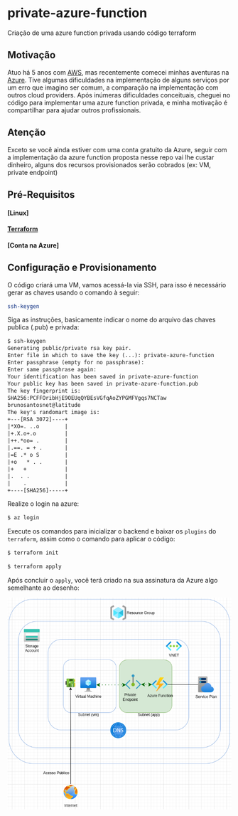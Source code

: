 # private-azure-function

Criação de uma azure function privada usando código terraform

## Motivação
Atuo há 5 anos com [AWS](https://aws.amazon.com/pt/), mas recentemente comecei minhas aventuras na [Azure](https://azure.microsoft.com/pt-br/). Tive algumas dificuldades na implementação de alguns serviços por um erro que imagino ser comum, a comparação na implementação com outros cloud providers. Após inúmeras dificuldades conceituais, cheguei no código para implementar uma azure function privada, e minha motivação é compartilhar para ajudar outros profissionais.

## Atenção
Exceto se você ainda estiver com uma conta gratuito da Azure, seguir com a implementação da azure function proposta nesse repo vai lhe custar dinheiro, alguns dos recursos provisionados serão cobrados (ex: VM, private endpoint)


## Pré-Requisitos
#### [Linux]
#### [Terraform](https://developer.hashicorp.com/terraform/install)

#### [Conta na Azure]

## Configuração e Provisionamento

O código criará uma VM, vamos acessá-la via SSH, para isso é necessário gerar as chaves usando o comando à seguir:
```bash
ssh-keygen
```
Siga as instruções, basicamente indicar o nome do arquivo das chaves publica (.pub) e privada:
```
$ ssh-keygen 
Generating public/private rsa key pair.
Enter file in which to save the key (...): private-azure-function
Enter passphrase (empty for no passphrase): 
Enter same passphrase again: 
Your identification has been saved in private-azure-function
Your public key has been saved in private-azure-function.pub
The key fingerprint is:
SHA256:PCFFOribHjE9OEUqQYBEsVGfqAoZYPGMFVgqs7NCTaw brunosantosnet@latitude
The key's randomart image is:
+---[RSA 3072]----+
|*XO=. ..o        |
|+.X.o+.o         |
|++.*oo= .        |
|.==. = + .       |
|=E .* o S        |
|+o   * . .       |
|+   +            |
|.  . .           |
|    .            |
+----[SHA256]-----+
```

Realize o login na azure:
```bash
$ az login
```

Execute os comandos para inicializar o backend e baixar os `plugins` do `terraform`, assim como o comando para aplicar o código:
```bash
$ terraform init
```
```bash
$ terraform apply
```
Após concluir o `apply`, você terá criado na sua assinatura da Azure algo semelhante ao desenho:
<div align="center">
<img src="./private-azure-function.png"/>
</div>
